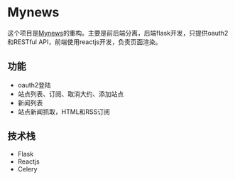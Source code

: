 # Mynews
这个项目是[Mynews](http://www.mr-zys.top)的重构。主要是前后端分离，后端flask开发，只提供oauth2和RESTful API，前端使用reactjs开发，负责页面渲染。

## 功能
* oauth2登陆
* 站点列表、订阅、取消大约、添加站点
* 新闻列表
* 站点新闻抓取，HTML和RSS订阅

## 技术栈
* Flask
* Reactjs
* Celery
